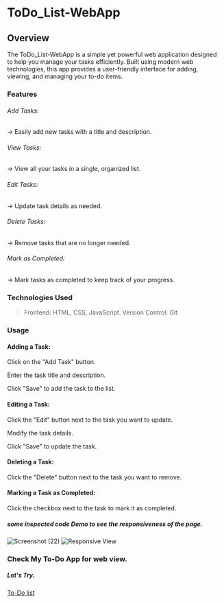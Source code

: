 # ToDo_List-WebApp
## Overview
The ToDo_List-WebApp is a simple yet powerful web application designed to help you manage your tasks efficiently. Built using modern web technologies, this app provides a user-friendly interface for adding, viewing, and managing your to-do items.

### Features
###### Add Tasks:
-> Easily add new tasks with a title and description.
###### View Tasks:
-> View all your tasks in a single, organized list.
###### Edit Tasks: 
-> Update task details as needed.
###### Delete Tasks:
-> Remove tasks that are no longer needed.
###### Mark as Completed: 
-> Mark tasks as completed to keep track of your progress.
### Technologies Used
> Frontend: HTML, CSS, JavaScript.
> Version Control: Git

### Usage
#### Adding a Task:

Click on the "Add Task" button.

Enter the task title and description.

Click "Save" to add the task to the list.
#### Editing a Task:

Click the "Edit" button next to the task you want to update.

Modify the task details.

Click "Save" to update the task.
#### Deleting a Task:

Click the "Delete" button next to the task you want to remove.
#### Marking a Task as Completed:

Click the checkbox next to the task to mark it as completed.

##### some inspected code Demo to see the responsiveness of the page.
![Screenshot (22)](https://github.com/GAURITYAGI1/ToDo_List-WebApp/assets/139331361/729dc676-e432-45d2-a92e-41d968f46d59)
![Responsive View]()

### Check My To-Do App for web view.
##### Let's Try.
[To-Do list](https://prashant01-todo-list.netlify.app/)


 
